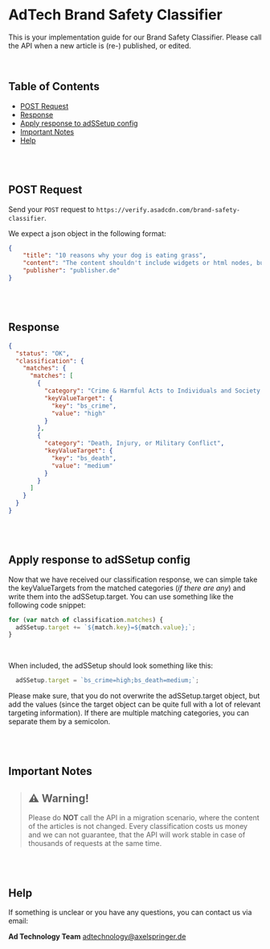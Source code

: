# AdTech Brand Safety Classifier

This is your implementation guide for our Brand Safety Classifier.
Please call the API when a new article is (re-) published, or edited.

<br>


## Table of Contents

 - [POST Request](#post-request)
 - [Response](#response)
 - [Apply response to adSSetup config](#apply-response-to-adssetup-config)
 - [Important Notes](#important-notes)
 - [Help](#help)



<br>
<br>


## POST Request

Send your `POST` request to `https://verify.asadcdn.com/brand-safety-classifier`.

We expect a json object in the following format:

```json
{
    "title": "10 reasons why your dog is eating grass",
    "content": "The content shouldn't include widgets or html nodes, but only plain text as string.",
    "publisher": "publisher.de"
}
```



<br><br>



## Response

```json
{
  "status": "OK",
  "classification": {
    "matches": {
      "matches": [
        {
          "category": "Crime & Harmful Acts to Individuals and Society and Human Right Violations",
          "keyValueTarget": {
            "key": "bs_crime",
            "value": "high"
          }
        },
        {
          "category": "Death, Injury, or Military Conflict",
          "keyValueTarget": {
            "key": "bs_death",
            "value": "medium"
          }
        }
      ]
    }
  }
}
```




<br><br>



## Apply response to adSSetup config

Now that we have received our classification response, we can simple take the keyValueTargets from the matched categories (_if there are any_) and write them into the adSSetup.target.
You can use something like the following code snippet:

```javascript
for (var match of classification.matches) {
  adSSetup.target += `${match.key}=${match.value};`;
}
```

<br>

When included, the adSSetup should look something like this:

```javascript
  adSSetup.target = `bs_crime=high;bs_death=medium;`;
```


Please make sure, that you do not overwrite the adSSetup.target object, but add the values (since the target object can be quite full with a lot of relevant targeting information).
If there are multiple matching categories, you can separate them by a semicolon.



<br><br>



## Important Notes


> :warning: Warning!
> ----------------
> Please do **NOT** call the API in a migration scenario,
> where the content of the articles is not changed.
> Every classification costs us money and we can not guarantee,
> that the API will work stable in case of thousands of requests at the same time.



<br><br>





## Help

If something is unclear or you have any questions, you can contact us via email:


__Ad Technology Team__
adtechnology@axelspringer.de




<br>


